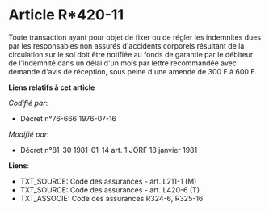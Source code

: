 # Article R*420-11

Toute transaction ayant pour objet de fixer ou de régler les indemnités dues par les responsables non assurés d'accidents
corporels résultant de la circulation sur le sol doit être notifiée au fonds de garantie par le débiteur de l'indemnité dans
un délai d'un mois par lettre recommandée avec demande d'avis de réception, sous peine d'une amende de 300 F à 600 F.

**Liens relatifs à cet article**

_Codifié par_:

  - Décret n°76-666 1976-07-16

_Modifié par_:

  - Décret n°81-30 1981-01-14 art. 1 JORF 18 janvier 1981

**Liens**:

  - TXT_SOURCE: Code des assurances - art. L211-1 (M)
  - TXT_SOURCE: Code des assurances - art. L420-6 (T)
  - TXT_ASSOCIE: Code des assurances R324-6, R325-16
